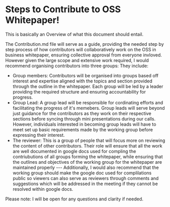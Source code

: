 # Steps to Contribute to OSS Whitepaper! 
This is basically an Overview of what this document should entail. 

The Contribution.md file will serve as a guide, providing the needed step by step process of how contributors will collaboratively work on the OSS in business whitepaper, ensuring collective approval from everyone invloved. However given the large scope and extensive work required, I would recommend organising contributors into three groups: They include:

- Group members: Contributors will be organised into groups based off interest and expertise aligned with the topics and section provided through the outline in the whitepaper. Each group will be led by a leader providing the required structure and ensuring accountability for progress.
- Group Lead: A group lead will be responsible for cordinating efforts and facilitating the progress of it's memebers. Group leads will serve beyond just guidance for the contributors as they work on their respective sections before syncing through mini presentations during our calls. However, individuals interested in becoming group leads will have to meet set up basic requirements made by the working group before expressing their interest.  
- The reviewer: This is a group of people that will focus more on reviewing the content of other contributors. Their role will ensure that all the work are well documented in google docs used for compling the contriubutions of all groups forming the whitepaper, while ensuring that the outlines and objectives of the working group for the whitepaper are maintained properly --- Additionally, I would also recommend that the working group should make the google doc used for complilations public so viewers can also serve as reviewers through comments and suggestions which will be addressed in the meeting if they cannot be resolved within google docs.

Please note: I will be open for any questions and clarity if needed. 
